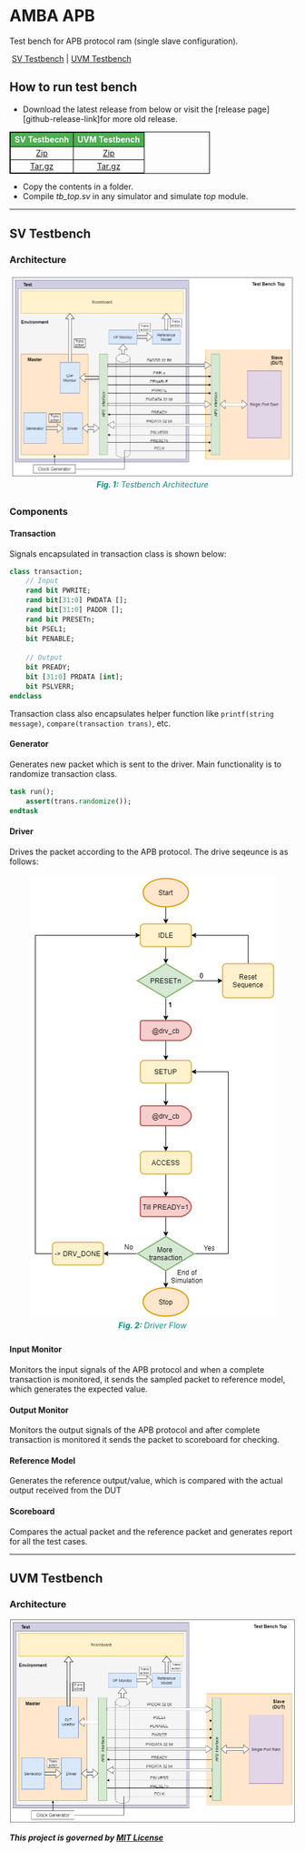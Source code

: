 # AMBA APB
<style>
    figure {
      padding: 4px;
      margin: auto;
      text-align: center;
    }
    
    figcaption {
      color: rgba(0, 134, 125, 0.938);
      font-style: italic;
      padding: 2px;
      text-align: center;
    }

    table {
        text-align: center;
        border: 1px solid black;
        width: 70%;
    }

    th {
        border: 1px solid black;
        background-color: #4CAF50;
        color: white;
    }

    td {
        border: 1px solid black;
    }
</style>

Test bench for APB protocol ram (single slave configuration).

&nbsp;[SV Testbench](#sv-testbench) | [UVM Testbench](#uvm-testbench)

## How to run test bench

- Download the latest release from below or visit the [release page][github-release-link]for more old release.

<table>
<thead>
  <tr>
    <th>SV Testbecnh</th>
    <th>UVM Testbench</th>
  </tr>
</thead>
<tbody>
  <tr align="center">
    <td>
        <a href =  "https://github.com/kumarrishav14/AMBA_APB/archive/v1.0.zip">Zip</a>
    </td>
    <td>
        <a href="https://github.com/kumarrishav14/AMBA_APB/archive/v1.0.zip">Zip</a>
    </td>
  </tr>
  <tr align="center">
    <td>
        <a href="https://github.com/kumarrishav14/AMBA_APB/archive/v1.0.tar.gz">Tar.gz</a>
    </td>
    <td>
        <a href="https://github.com/kumarrishav14/AMBA_APB/archive/v1.0.tar.gz">Tar.gz</a>
    </td>
  </tr>
</tbody>
</table>
<p>
    &NewLine;
</p>

- Copy the contents in a folder.
- Compile *tb_top.sv* in any simulator and simulate *top* module.

---

## SV Testbench

### Architecture

<figure>
    <img src="images/APB_TB_arch.png"/>
    <figcaption><b>Fig. 1:</b> Testbench Architecture</figcaption>
</figure>

### Components

#### **Transaction**

Signals encapsulated in transaction class is shown below:

```sv
class transaction;
    // Input
    rand bit PWRITE;          
    rand bit[31:0] PWDATA [];   
    rand bit[31:0] PADDR [];   
    rand bit PRESETn;    
    bit PSEL1;
    bit PENABLE;

    // Output
    bit PREADY;
    bit [31:0] PRDATA [int];
    bit PSLVERR;
endclass
```

Transaction class also encapsulates helper function like `printf(string message)`, `compare(transaction trans)`, etc.

#### **Generator**

Generates new packet which is sent to the driver. Main functionality is to randomize transaction class.

```sv
task run();
    assert(trans.randomize());
endtask
```

#### **Driver**

Drives the packet according to the APB protocol. The drive seqeunce is as follows:

<figure>
    <img src="images/driver.png"/>
    <figcaption> <b>Fig. 2: </b>Driver Flow</figcaption>
</figure>
<!-- <img src = "images\driver.png" height=560 alt="driver flow"> -->

#### **Input Monitor**

Monitors the input signals of the APB protocol and when a complete transaction is monitored, it sends the sampled packet to reference model, which generates the expected value.

#### **Output Monitor**

Monitors the output signals of the APB protocol and after complete transaction is monitored it sends the packet to scoreboard for checking.

#### **Reference Model**

Generates the reference output/value, which is compared with the actual output received from the DUT

#### **Scoreboard**

Compares the actual packet and the reference packet and generates report for all the test cases.

---

## UVM Testbench

### Architecture

![image](images\APB_TB_arch.png)

**_This project is governed by [MIT License](LICENSE)_**
